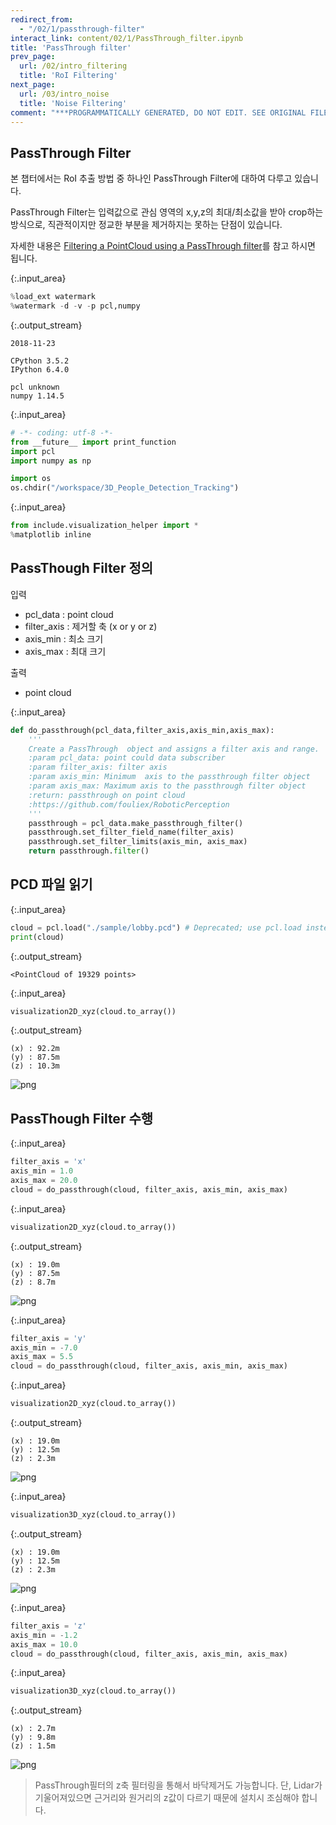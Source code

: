 ```yaml
---
redirect_from:
  - "/02/1/passthrough-filter"
interact_link: content/02/1/PassThrough_filter.ipynb
title: 'PassThrough filter'
prev_page:
  url: /02/intro_filtering
  title: 'RoI Filtering'
next_page:
  url: /03/intro_noise
  title: 'Noise Filtering'
comment: "***PROGRAMMATICALLY GENERATED, DO NOT EDIT. SEE ORIGINAL FILES IN /content***"
---
```


## PassThrough Filter

본 챕터에서는 RoI 추출 방법 중 하나인 PassThrough Filter에 대하여 다루고 있습니다. 

PassThrough Filter는 입력값으로 관심 영역의 x,y,z의 최대/최소값을 받아 crop하는 방식으로, 직관적이지만 정교한 부분을 제거하지는 못하는 단점이 있습니다. 

자세한 내용은 [Filtering a PointCloud using a PassThrough filter](http://pointclouds.org/documentation/tutorials/passthrough.php#passthrough)를 참고 하시면 됩니다.  




{:.input_area}
```python
%load_ext watermark
%watermark -d -v -p pcl,numpy
```


{:.output_stream}
```
2018-11-23 

CPython 3.5.2
IPython 6.4.0

pcl unknown
numpy 1.14.5

```



{:.input_area}
```python
# -*- coding: utf-8 -*-
from __future__ import print_function
import pcl
import numpy as np

import os
os.chdir("/workspace/3D_People_Detection_Tracking") 
```




{:.input_area}
```python
from include.visualization_helper import *
%matplotlib inline
```


## PassThough Filter 정의

입력 
- pcl_data : point cloud
- filter_axis : 제거할 축 (x or y or z)
- axis_min : 최소 크기
- axis_max : 최대 크기

출력  
- point cloud



{:.input_area}
```python
def do_passthrough(pcl_data,filter_axis,axis_min,axis_max):
    '''
    Create a PassThrough  object and assigns a filter axis and range.
    :param pcl_data: point could data subscriber
    :param filter_axis: filter axis
    :param axis_min: Minimum  axis to the passthrough filter object
    :param axis_max: Maximum axis to the passthrough filter object
    :return: passthrough on point cloud
    :https://github.com/fouliex/RoboticPerception
    '''
    passthrough = pcl_data.make_passthrough_filter()
    passthrough.set_filter_field_name(filter_axis)
    passthrough.set_filter_limits(axis_min, axis_max)
    return passthrough.filter()
```


## PCD 파일 읽기



{:.input_area}
```python
cloud = pcl.load("./sample/lobby.pcd") # Deprecated; use pcl.load instead.
print(cloud)
```


{:.output_stream}
```
<PointCloud of 19329 points>

```



{:.input_area}
```python
visualization2D_xyz(cloud.to_array())
```


{:.output_stream}
```
(x) : 92.2m
(y) : 87.5m
(z) : 10.3m

```


![png](../../images/02/1/PassThrough_filter_8_1.png)


## PassThough Filter 수행



{:.input_area}
```python
filter_axis = 'x'
axis_min = 1.0
axis_max = 20.0
cloud = do_passthrough(cloud, filter_axis, axis_min, axis_max)
```




{:.input_area}
```python
visualization2D_xyz(cloud.to_array())
```


{:.output_stream}
```
(x) : 19.0m
(y) : 87.5m
(z) : 8.7m

```


![png](../../images/02/1/PassThrough_filter_11_1.png)




{:.input_area}
```python
filter_axis = 'y'
axis_min = -7.0
axis_max = 5.5
cloud = do_passthrough(cloud, filter_axis, axis_min, axis_max)
```




{:.input_area}
```python
visualization2D_xyz(cloud.to_array())
```


{:.output_stream}
```
(x) : 19.0m
(y) : 12.5m
(z) : 2.3m

```


![png](../../images/02/1/PassThrough_filter_13_1.png)




{:.input_area}
```python
visualization3D_xyz(cloud.to_array())
```


{:.output_stream}
```
(x) : 19.0m
(y) : 12.5m
(z) : 2.3m

```


![png](../../images/02/1/PassThrough_filter_14_1.png)




{:.input_area}
```python
filter_axis = 'z'
axis_min = -1.2
axis_max = 10.0
cloud = do_passthrough(cloud, filter_axis, axis_min, axis_max)
```




{:.input_area}
```python
visualization3D_xyz(cloud.to_array())
```


{:.output_stream}
```
(x) : 2.7m
(y) : 9.8m
(z) : 1.5m

```


![png](../../images/02/1/PassThrough_filter_16_1.png)


> PassThrough필터의 z축 필터링을 통해서 바닥제거도 가능합니다. 
> 단, Lidar가 기울어져있으면 근거리와 원거리의 z값이 다르기 때문에 설치시 조심해야 합니다. 
